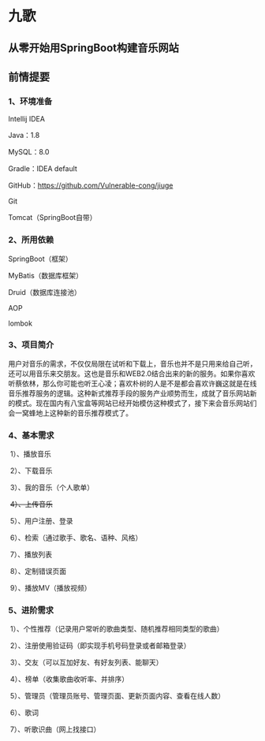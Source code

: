 # 九歌

## 从零开始用SpringBoot构建音乐网站

## 前情提要

### 1、环境准备

Intellij IDEA

Java：1.8

MySQL：8.0

Gradle：IDEA default

GitHub：https://github.com/Vulnerable-cong/jiuge

Git

Tomcat（SpringBoot自带）

### 2、所用依赖

SpringBoot（框架）

MyBatis（数据库框架）

Druid（数据库连接池）

AOP

lombok

### 3、项目简介

用户对音乐的需求，不仅仅局限在试听和下载上，音乐也并不是只用来给自己听，还可以用音乐来交朋友。这也是音乐和WEB2.0结合出来的新的服务。如果你喜欢听蔡依林，那么你可能也听王心凌；喜欢朴树的人是不是都会喜欢许巍这就是在线音乐推荐服务的逻辑。这种新式推荐手段的服务产业顺势而生，成就了音乐网站新的模式。现在国内有八宝盒等网站已经开始模仿这种模式了，接下来会音乐网站们会一窝蜂地上这种新的音乐推荐模式了。

### 4、基本需求

​	1）、播放音乐

​	2）、下载音乐

​	3）、我的音乐（个人歌单）

​	~~4）、上传音乐~~

​	5）、用户注册、登录

​	6）、检索（通过歌手、歌名、语种、风格）

​	7）、播放列表

​	8）、定制错误页面

​	9）、播放MV（播放视频）

### 5、进阶需求

​	1）、个性推荐（记录用户常听的歌曲类型、随机推荐相同类型的歌曲）

​	2）、注册使用验证码（即实现手机号码登录或者邮箱登录）

​	3）、交友（可以互加好友、有好友列表、能聊天）

​	4）、榜单（收集歌曲收听率、并排序）

​	5）、管理员（管理员账号、管理页面、更新页面内容、查看在线人数）

​	6）、歌词

​	7）、听歌识曲（网上找接口）
